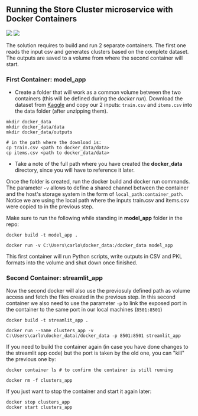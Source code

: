 
## Running the Store Cluster microservice with Docker Containers

![](https://icon-library.com/images/docker-icon/docker-icon-12.jpg) ![](https://pbs.twimg.com/profile_images/1366779897423810562/kn7ucNPv_400x400.png)


The solution requires to build and run 2 separate containers. The first one reads the input csv and generates clusters based on the complete dataset. The outputs are saved to a volume from where the second container will start. 

### First Container: model_app

* Create a folder that will work as a common volume between the two containers (this will be defined during the _docker run_). Download the dataset from [Kaggle]('https://www.kaggle.com/c/favorita-grocery-sales-forecasting/data') and copy our 2 inputs: `train.csv` and `items.csv` into the data folder (after unzipping them).
```
mkdir docker_data
mkdir docker_data/data
mkdir docker_data/outputs

# in the path where the download is:
cp train.csv <path to docker_data/data>
cp items.csv <path to docker_data/data>
```
* Take a note of the full path where you have created the __docker_data__ directory, since you will have to reference it later.

Once the folder is created, run the docker build and docker run commands. The parameter `-v` allows to define a shared channel between the container and the host's storage system in the form of 
`local_path:container_path`. Notice we are using the local path where the inputs train.csv and items.csv were copied to in the previous step.

Make sure to run the following while standing in __model_app__ folder in the repo:
```
docker build -t model_app .

docker run -v C:\Users\carlo\docker_data:/docker_data model_app
```

This first container will run Python scripts, write outputs in CSV and PKL formats into the volume and shut down once finished.

### Second Container: streamlit_app

Now the second docker will also use the previosuly defined path as volume access and fetch the files created in the previous step. In this second container we also need to use the parameter `-p` to link the exposed port in the container to the same port in our local machines (`8501:8501`)

```
docker build -t streamlit_app . 

docker run --name clusters_app -v C:\Users\carlo\docker_data:/docker_data -p 8501:8501 streamlit_app
```

If you need to build the container again (in case you have done changes to the streamlit app code) but the port is taken by the old one, you can "kill" the previous one by:

```
docker container ls # to confirm the container is still running

docker rm -f clusters_app 
```

If you just want to stop the container and start it again later:
```
docker stop clusters_app
docker start clusters_app
```
